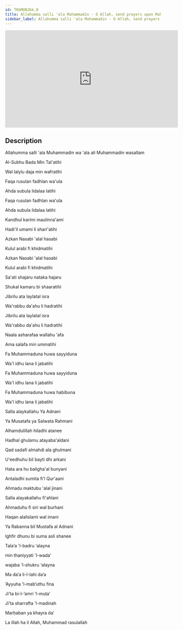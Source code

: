 ```yaml
---
id: T6bMUNJbk_0
title: Allahumma salli 'ala Muhammadin - O Allah, send prayers upon Muhammad
sidebar_label: Allahumma salli 'ala Muhammadin - O Allah, send prayers upon Muhammad
---
```


<iframe
  width="560"
  height="315"
  src="https://www.youtube.com/embed/T6bMUNJbk_0"
  title="YouTube video player"
  frameborder="0"
  allow="accelerometer; autoplay; clipboard-write; encrypted-media; gyroscope; picture-in-picture; web-share"
  referrerpolicy="strict-origin-when-cross-origin"
  allowfullscreen
></iframe>

## Description

Allahumma salli 'ala Muhammadin 
wa 'ala ali Muhammadin wasallam

Al-Subhu Bada Min Tal'atihi

Wal lalylu daja min wafratihi

Faqa rusulan fadhlan wa'ula

Ahda subula lidalaa latihi

Faqa rusulan fadhlan wa'ula

Ahda subula lidalaa latihi

Kandhul karimi maulinna'ami

Hadi'il umami li shari'atihi

Azkan Nasabi 'alal hasabi

Kulul arabi fi khidmatihi

Azkan Nasabi 'alal hasabi

Kulul arabi fi khidmatihi

Sa'ati shajaru nataka hajaru

Shukal kamaru bi shaaratihi

Jibrilu ata laylatal isra

Wa'rabbu da'ahu li hadratihi

Jibrilu ata laylatal isra

Wa'rabbu da'ahu li hadratihi

Naala asharafaa wallahu 'afa

Ama salafa min ummatihi

Fa Muhammaduna huwa sayyiduna

Wa'l idhu lana li jabatihi

Fa Muhammaduna huwa sayyiduna

Wa'l idhu lana li jabatihi

Fa Muhammaduna huwa habibuna

Wa'l idhu lana li jabatihi

Salla alaykallahu Ya Adnani

Ya Musatafa ya Salwata Rahmani

Alhamdulillah hiladhi atanee

Hadhal ghulamu atayaba'aldani

Qad sadafi almahdi ala ghulmani

U'eedhuhu bil bayti dhi arkani

Hata ara hu baligha'al bunyani

Antaladhi sumita fi'l Qur'aani

Ahmadu maktubu 'alal jinani

Salla alayakallahu fi'ahlani

Ahmaduhu fi siri wal burhani

Haqan alalislami wal imani

Ya Rabanna bil Mustafa al Adnani

Ighfir dhunu bi suma asli shanee

Tala‘a 'l-badru ‘alayna

min thaniyyati 'l-wada'

wajaba 'l-shukru ‘alayna

Ma da‘a li-l-lahi da‘a

’Ayyuha 'l-mab‘uthu fina

Ji’ta bi-l-’amri 'l-muṭa‘

Ji’ta sharrafta 'l-madinah

Marḥaban ya khayra da‘

La illah ha il Allah, 
Muhammad rasulallah
